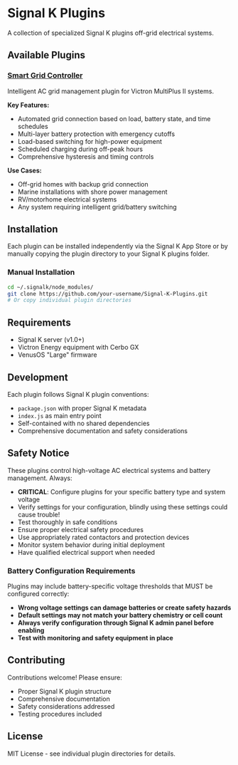 # Signal K Plugins

A collection of specialized Signal K plugins off-grid electrical systems.

## Available Plugins

### [Smart Grid Controller](./smart-grid-controller/)
Intelligent AC grid management plugin for Victron MultiPlus II systems. 

**Key Features:**
- Automated grid connection based on load, battery state, and time schedules
- Multi-layer battery protection with emergency cutoffs
- Load-based switching for high-power equipment
- Scheduled charging during off-peak hours
- Comprehensive hysteresis and timing controls

**Use Cases:**
- Off-grid homes with backup grid connection
- Marine installations with shore power management  
- RV/motorhome electrical systems
- Any system requiring intelligent grid/battery switching

## Installation

Each plugin can be installed independently via the Signal K App Store or by manually copying the plugin directory to your Signal K plugins folder.

### Manual Installation
```bash
cd ~/.signalk/node_modules/
git clone https://github.com/your-username/Signal-K-Plugins.git
# Or copy individual plugin directories
```

## Requirements

- Signal K server (v1.0+)
- Victron Energy equipment with Cerbo GX
- VenusOS "Large" firmware

## Development

Each plugin follows Signal K plugin conventions:
- `package.json` with proper Signal K metadata
- `index.js` as main entry point
- Self-contained with no shared dependencies
- Comprehensive documentation and safety considerations

## Safety Notice

These plugins control high-voltage AC electrical systems and battery management. Always:
- **CRITICAL**: Configure plugins for your specific battery type and system voltage
- Verify settings for your configuration, blindly using these settings could cause trouble!
- Test thoroughly in safe conditions
- Ensure proper electrical safety procedures
- Use appropriately rated contactors and protection devices
- Monitor system behavior during initial deployment
- Have qualified electrical support when needed

### Battery Configuration Requirements
Plugins may include battery-specific voltage thresholds that MUST be configured correctly:
- **Wrong voltage settings can damage batteries or create safety hazards**
- **Default settings may not match your battery chemistry or cell count**
- **Always verify configuration through Signal K admin panel before enabling**
- **Test with monitoring and safety equipment in place**

## Contributing

Contributions welcome! Please ensure:
- Proper Signal K plugin structure
- Comprehensive documentation
- Safety considerations addressed
- Testing procedures included

## License

MIT License - see individual plugin directories for details. 